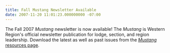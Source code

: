 ```yaml
---
title: Fall Mustang Newsletter Available
date: 2007-11-20 11:01:23.000000000 -07:00
---
```

The Fall 2007 <i>Mustang</i> newsletter is now available! The <i>Mustang</i> is Western Region's official newsletter publication for lodge, section, and region leadership. Download the latest as well as past issues from the <a href="resources/mustang"><i>Mustang</i> resources page</a>.
